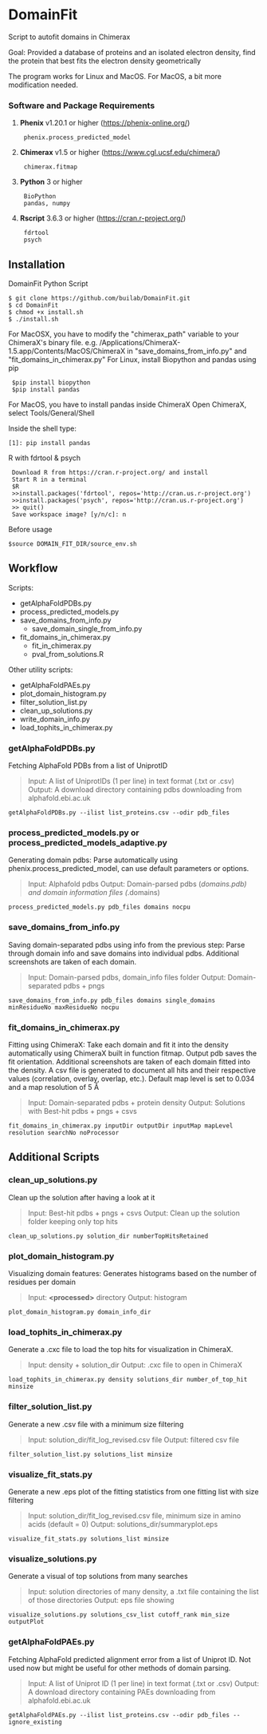 # DomainFit
Script to autofit domains in Chimerax

Goal: Provided a database of proteins and an isolated electron density, find the protein that best fits the electron density geometrically

The program works for Linux and MacOS. For MacOS, a bit more modification needed.

### Software and Package Requirements
1. **Phenix** v1.20.1 or higher (https://phenix-online.org/)
   
        phenix.process_predicted_model
   
2. **Chimerax** v1.5 or higher (https://www.cgl.ucsf.edu/chimera/)
   
        chimerax.fitmap

3. **Python** 3 or higher
	
        BioPython
        pandas, numpy

6. **Rscript** 3.6.3 or higher  (https://cran.r-project.org/)

        fdrtool
        psych

## Installation

DomainFit Python Script

    $ git clone https://github.com/builab/DomainFit.git
    $ cd DomainFit
    $ chmod +x install.sh
    $ ./install.sh

For MacOSX, you have to modify the "chimerax_path" variable to your ChimeraX's binary file. e.g. /Applications/ChimeraX-1.5.app/Contents/MacOS/ChimeraX in "save_domains_from_info.py" and "fit_domains_in_chimerax.py"
For Linux, install Biopython and pandas using pip

     $pip install biopython
     $pip install pandas

For MacOS, you have to install pandas inside ChimeraX
Open ChimeraX, select Tools/General/Shell

Inside the shell type:

    [1]: pip install pandas


R with fdrtool & psych

     Download R from https://cran.r-project.org/ and install
     Start R in a terminal
     $R
     >>install.packages('fdrtool', repos='http://cran.us.r-project.org')
     >>install.packages('psych', repos='http://cran.us.r-project.org')
     >> quit()
     Save workspace image? [y/n/c]: n



Before usage

    $source DOMAIN_FIT_DIR/source_env.sh
   
## Workflow

Scripts:
- getAlphaFoldPDBs.py
- process_predicted_models.py
- save_domains_from_info.py
    - save_domain_single_from_info.py
- fit_domains_in_chimerax.py
    - fit_in_chimerax.py
    - pval_from_solutions.R
    
Other utility scripts:
- getAlphaFoldPAEs.py
- plot_domain_histogram.py
- filter_solution_list.py
- clean_up_solutions.py
- write_domain_info.py
- load_tophits_in_chimerax.py

### getAlphaFoldPDBs.py
Fetching AlphaFold PDBs from a list of UniprotID

> Input: A list of UniprotIDs (1 per line) in text format (.txt or .csv)
> Output: A download directory containing pdbs downloading from alphafold.ebi.ac.uk

	getAlphaFoldPDBs.py --ilist list_proteins.csv --odir pdb_files

### process_predicted_models.py or process_predicted_models_adaptive.py
Generating domain pdbs: Parse automatically using phenix.process_predicted_model, can use default parameters or options.

> Input: Alphafold pdbs
> Output: Domain-parsed pdbs (*domains.pdb) and domain information files (*.domains)

	process_predicted_models.py pdb_files domains nocpu

### save_domains_from_info.py
Saving domain-separated pdbs using info from the previous step: Parse through domain info and save domains into individual pdbs. Additional screenshots are taken of each domain.

> Input: Domain-parsed pdbs, domain_info files folder
> Output: Domain-separated pdbs + pngs

	save_domains_from_info.py pdb_files domains single_domains minResidueNo maxResidueNo nocpu


### fit_domains_in_chimerax.py
Fitting using ChimeraX: Take each domain and fit it into the density automatically using ChimeraX built in function fitmap. Output pdb saves the fit orientation. Additional screenshots are taken of each domain fitted into the density. A csv file is generated to document all hits and their respective values (correlation, overlay, overlap, etc.). Default map level is set to 0.034 and a map resolution of 5 Å

> Input: Domain-separated pdbs + protein density
> Output: Solutions with Best-hit pdbs + pngs + csvs

	fit_domains_in_chimerax.py inputDir outputDir inputMap mapLevel resolution searchNo noProcessor




## Additional Scripts


### clean_up_solutions.py
Clean up the solution after having a look at it

> Input: Best-hit pdbs + pngs + csvs
> Output: Clean up the solution folder keeping only top hits

	clean_up_solutions.py solution_dir numberTopHitsRetained


### plot_domain_histogram.py
Visualizing domain features: Generates histograms based on the number of residues per domain

> Input: **\<processed>** directory
> Output: histogram

	plot_domain_histogram.py domain_info_dir


### load_tophits_in_chimerax.py
Generate a .cxc file to load the top hits for visualization in ChimeraX.

> Input: density + solution_dir
> Output: .cxc file to open in ChimeraX

	load_tophits_in_chimerax.py density solutions_dir number_of_top_hit minsize


### filter_solution_list.py
Generate a new .csv file with a minimum size filtering

> Input: solution_dir/fit_log_revised.csv file
> Output: filtered csv file

	filter_solution_list.py solutions_list minsize
	
	
### visualize_fit_stats.py
Generate a new .eps plot of the fitting statistics from one fitting list with size filtering

> Input: solution_dir/fit_log_revised.csv file, minimum size in amino acids (default = 0)
> Output: solutions_dir/summaryplot.eps

	visualize_fit_stats.py solutions_list minsize


 ### visualize_solutions.py
 Generate a visual of top solutions from many searches

 > Input: solution directories of many density, a .txt file containing the list of those directories
 > Output: eps file showing

	visualize_solutions.py solutions_csv_list cutoff_rank min_size outputPlot


### getAlphaFoldPAEs.py
Fetching AlphaFold predicted alignment error from a list of Uniprot ID. Not used now but might be useful for other methods of domain parsing.

> Input: A list of Uniprot ID (1 per line) in text format (.txt or .csv)
> Output: A download directory containing PAEs downloading from alphafold.ebi.ac.uk

	getAlphaFoldPAEs.py --ilist list_proteins.csv --odir pdb_files --ignore_existing
 
